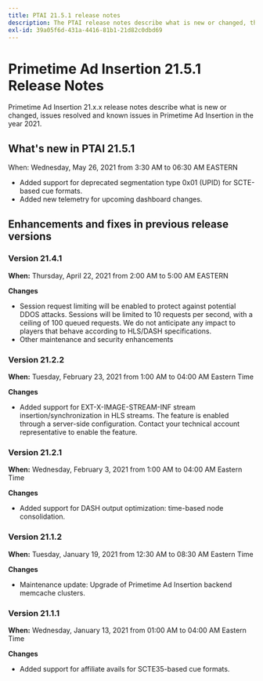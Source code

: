 ```yaml
---
title: PTAI 21.5.1 release notes
description: The PTAI release notes describe what is new or changed, the resolved and known issues in Primetime Ad Insertion in the year 2021.
exl-id: 39a05f6d-431a-4416-81b1-21d82c0dbd69
---
```

# Primetime Ad Insertion 21.5.1 Release Notes

Primetime Ad Insertion 21.x.x release notes describe what is new or changed, issues resolved and known issues in Primetime Ad Insertion in the year 2021.

## What's new in PTAI 21.5.1

When:  Wednesday, May 26, 2021 from 3:30 AM to 06:30 AM EASTERN

* Added support for deprecated segmentation type 0x01 (UPID) for SCTE-based cue formats.
* Added new telemetry for upcoming dashboard changes. 

## Enhancements and fixes in previous release versions

### Version 21.4.1

**When:** Thursday, April 22, 2021 from 2:00 AM to 5:00 AM EASTERN

**Changes**

* Session request limiting will be enabled to protect against potential DDOS attacks. Sessions will be limited to 10 requests per second, with a ceiling of 100 queued requests. We do not anticipate any impact to players that behave according to HLS/DASH specifications.
* Other maintenance and security enhancements

### Version 21.2.2

**When:** Tuesday, February 23, 2021 from 1:00 AM to 04:00 AM Eastern Time

**Changes**

* Added support for EXT-X-IMAGE-STREAM-INF stream insertion/synchronization in HLS streams. The feature is enabled through a server-side configuration. Contact your technical account representative to enable the feature.

### Version 21.2.1

**When:** Wednesday, February 3, 2021 from 1:00 AM to 04:00 AM Eastern Time

**Changes**

* Added support for DASH output optimization: time-based node consolidation.

### Version 21.1.2

**When:** Tuesday, January 19, 2021 from 12:30 AM to 08:30 AM Eastern Time

**Changes**

* Maintenance update: Upgrade of Primetime Ad Insertion backend memcache clusters.

### Version 21.1.1

**When:** Wednesday, January 13, 2021 from 01:00 AM to 04:00 AM Eastern Time

**Changes**

* Added support for affiliate avails for SCTE35-based cue formats.
